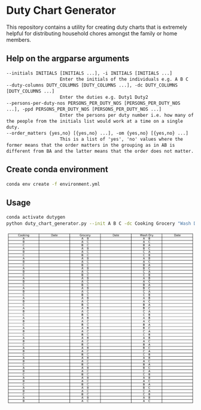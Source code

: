 # Duty Chart Generator
This repository contains a utility for creating duty charts that is extremely helpful for
distributing household chores amongst the family or home members.

## Help on the argparse arguments
```
--initials INITIALS [INITIALS ...], -i INITIALS [INITIALS ...]
                    Enter the initials of the individuals e.g. A B C
--duty-columns DUTY_COLUMNS [DUTY_COLUMNS ...], -dc DUTY_COLUMNS [DUTY_COLUMNS ...]
                    Enter the duties e.g. Duty1 Duty2
--persons-per-duty-nos PERSONS_PER_DUTY_NOS [PERSONS_PER_DUTY_NOS ...], -ppd PERSONS_PER_DUTY_NOS [PERSONS_PER_DUTY_NOS ...]
                    Enter the persons per duty number i.e. how many of the people from the initials list would work at a time on a single duty.
--order_matters {yes,no} [{yes,no} ...], -om {yes,no} [{yes,no} ...]
                    This is a list of 'yes', 'no' values where the former means that the order matters in the grouping as in AB is different from BA and the latter means that the order does not matter.
```

## Create conda environment

```bash
conda env create -f environment.yml
```

## Usage

```bash
conda activate dutygen
python duty_chart_generator.py --init A B C -dc Cooking Grocery "Wash Dry" -ppd 1 2 2 -om no no yes
```


![Sample chart](duty_chart.png)